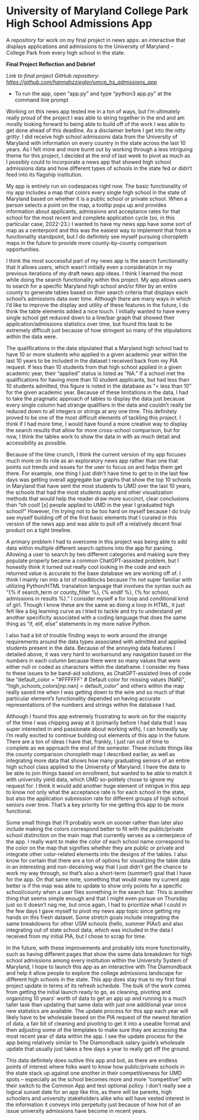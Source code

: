 # University of Maryland College Park High School Admissions App
A repository for work on my final project in news apps: an interactive that displays applications and admissions to the University of Maryland - College Park from every high school in the state.

**Final Project Reflection and Debrief**

<em>Link to final project GitHub repository: https://github.com/hannahzziegler/umcp_hs_admissions_app </em>
* To run the app, open “app.py” and type “python3 app.py” at the command line prompt

Working on this news app tested me in a ton of ways, but I’m ultimately really proud of the project I was able to string together in the end and am mostly looking forward to being able to build off of the work I was able to get done ahead of this deadline. As a disclaimer before I get into the nitty gritty: I did receive high school admissions data from the University of Maryland with information on every country in the state across the last 10 years. As I felt more and more burnt out by working through a less intriguing theme for this project, I decided at the end of last week to pivot as much as I possibly could to incorporate a news app that showed high school admissions data and how different types of schools in the state fed or didn’t feed into its flagship institution.

My app is entirely run on codespaces right now. The basic functionality of my app includes a map that colors every single high school in the state of Maryland based on whether it is a public school or private school. When a person selects a point on the map, a tooltip pops up and provides information about applicants, admissions and acceptance rates for that school for the most recent and complete application cycle (so, in this particular case, 2022-23.) I wanted to have my news app have some sort of map as a centerpoint and this was the easiest way to implement that from a functionality standpoint, but I do definitely see myself pursuing choropleth maps in the future to provide more county-by-county comparison opportunities.

I think the most successful part of my news app is the search functionality that it allows users, which wasn’t initially even a consideration in my previous iterations of my draft news app ideas. I think I learned the most while doing the search functionality within this project. My app allows users to search for a specific Maryland high school and/or filter by an entire county to generate tables based on their search criteria that displays each school’s admissions data over time. Although there are many ways in which I’d like to improve the display and utility of these features in the future, I do think the table elements added a nice touch. I initially wanted to have every single school get reduced down to a line/bar graph that showed their application/admissions statistics over time, but found this task to be extremely difficult just because of how stringent so many of the stipulations within the data were. 

The qualifications in the data stipulated that a Maryland high school had to have 10 or more students who applied in a given academic year within the last 10 years to be included in the dataset I received back from my PIA request. If less than 10 students from that high school applied in a given academic year, their “applied” status is listed as “NA.” If a school met the qualifications for having more than 10 student applicants, but had less than 10 students admitted, this figure is noted in the database as "< less than 10" for the given academic year. Because of these limitations in the data, I had to take the pragmatic approach of tables to display the data just because every single column had strange qualifiers in the data and couldn’t really be reduced down to all integers or strings at any one time. This definitely proved to be one of the most difficult elements of tackling this project. I think if I had more time, I would have found a more creative way to display the search results that allow for more cross-school comparison, but for now, I think the tables work to show the data in with as much detail and accessibility as possible. 

Because of the time crunch, I think the current version of my app focuses much more on its role as an exploratory news app rather than one that points out trends and issues for the user to focus on and helps them get there. For example, one thing I just didn’t have time to get to in the last few days was getting overall aggregate bar graphs that show the top 10 schools in Maryland that have sent the most students to UMD over the last 10 years, the schools that had the most students apply and other visualization methods that would help the reader draw more succinct, clear conclusions than “oh cool! [x] people applied to UMD in the year I graduated high school!” However, I’m trying not to be too hard on myself because I do truly see myself building off of the first basic elements that I curated in this version of the news app and was able to pull off a relatively decent final product on a tight timeline.

A primary problem I had to overcome in this project was being able to add data within multiple different search options into the app for parsing. Allowing a user to search by two different categories and making sure they populate properly became a common ChatGPT-assisted problem, but I honestly think it turned out really cool looking in the code and each returned value is accurate to the base database we are working off of. I think I mainly ran into a lot of roadblocks because I’m not super familiar with utilizing Python/HTML translation language that involves the syntax such as “{% if search_term or county_filter %}, {% endif %}, {% for school, admissions in results %}.” I consider myself a for loop and conditional kind of girl. Though I know these are the same as doing a loop in HTML, it just felt like a big learning curve as I tried to tackle and try to understand yet another specificity associated with a coding language that does the same thing as “if, elif, else” statements in my more native Python. 

I also had a bit of trouble finding ways to work around the strange requirements around the data types associated with admitted and applied students present in the data. Because of the annoying data features I detailed above, it was very hard to workaround any navigation based on the numbers in each column because there were so many values that were either null or coded as characters within the dataframe. I consider my fixes to these issues to be band-aid solutions, as ChatGPT-assisted lines of code like “default_color = "#FFFFFF"  # Default color for missing values (NaN)”, “high_schools_colors[np.nan] = default_color” and others within the map really saved me when I was getting down to the wire and so much of that particular element’s functionality depended on having accurate representations of the numbers and strings within the database I had. 

Although I found this app extremely frustrating to work on for the majority of the time I was chipping away at it (primarily before I had data that I was super interested in and passionate about working with), I can honestly say I’m really excited to continue building out elements of this app in the future. There are a ton of ideas I have that, frankly, I just ran out of time to complete as we approach the end of the semester. These include things like the county comparison choropleth map I described earlier, as well as integrating more data that shows how many graduating seniors of an entire high school class applied to the University of Maryland. I have the data to be able to join things based on enrollment, but wanted to be able to match it with university yield data, which UMD so-politely chose to ignore my request for. I think it would add another huge element of intrigue in this app to know not only what the acceptance rate is for each school in the state, but also the application submission rate for different groups of high school seniors over time. That’s a key priority for me getting this app to be more functional.

Some small things that I’ll probably work on sooner rather than later also include making the colors correspond better to fit with the public/private school distinction on the main map that currently serves as a centerpiece of the app. I really want to make the color of each school name correspond to the color on the map that signifies whether they are public or private and integrate other color-related elements into the designs of the tables. I also know for certain that there are a ton of options for visualizing the table data in an interesting and non-deceiving way that I just didn’t get the chance to work my way through, so that’s also a short-term (summer!) goal that I have for the app. On that same note, something that would make my current app better is if the map was able to update to show only points for a specific school/county when a user files something in the search bar. This is another thing that seems simple enough and that I might even pursue on Thursday just so it doesn’t nag me, but once again, I had to prioritize what I could in the few days I gave myself to pivot my news app topic since getting my hands on this fresh dataset. Some stretch goals include integrating the same breakdowns for other USM schools (hello, summer PIAs!) and also integrating out of state school data, which was included in the data I received from my initial PIA, but I chose to scrap for time.

In the future, with these improvements and probably lots more functionality, such as having different pages that show the same data breakdown for high school admissions among every institution within the University System of Maryland, I hope to launch this app as an interactive with The Diamondback and help it allow people to explore the college admissions landscape for different high schools in the state. This app does stay true to my first final project update in terms of its refresh schedule. The bulk of the work comes from getting the initial launch ready to go, as cleaning, pivoting and organizing 10 years’ worth of data to get an app up and running is a much taller task than updating that same data with just one additional year once new statistics are available. The update process for this app each year will likely have to be wholesale based on the PIA request of the newest iteration of data, a fair bit of cleaning and pivoting to get it into a useable format and then adjusting some of the templates to make sure they are accessing the most recent year of data within the app. I see the update process for the app being relatively similar to The Diamondback salary guide’s wholesale update that usually just takes a few days a year to really get off the ground. 

This data definitely does outlive this app and bot, as there are endless points of interest where folks want to know how public/private schools in the state stack up against one another in their competitiveness for UMD spots – especially as the school becomes more and more “competitive” with their switch to the Common App and test optional policy. I don’t really see a logical sunset date for an app like this, as there will be parents, high schoolers and university stakeholders alike who will have vested interest in the information it conveys into perpetuity just because of how hot of an issue university admissions have become in recent years. 
